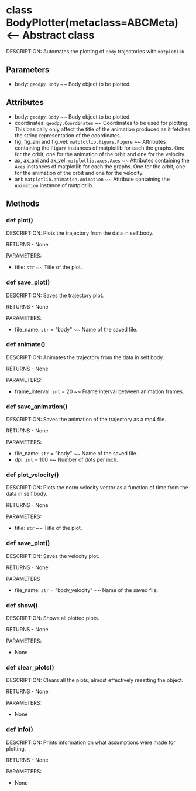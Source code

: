 # class BodyPlotter(metaclass=ABCMeta) <-- Abstract class
DESCRIPTION: Automates the plotting of `Body` trajectories with `matplotlib`.


## Parameters
- body: `geodpy.Body` ~~ Body object to be plotted.


## Attributes
- body: `geodpy.Body` ~~ Body object to be plotted.
- coordinates: `geodpy.Coordinates` ~~ Coordinates to be used for plotting. This basically only affect the title of the animation produced as it fetches the string representation of the coordinates.
- fig, fig\_ani and fig\_vel: `matplotlib.figure.Figure` ~~ Attributes containing the `Figure` instances of matplotlib for each the graphs. One for the orbit, one for the animation of the orbit and one for the velocity.
- ax, ax\_ani and ax\_vel: `matplotlib.axes.Axes` ~~ Attributes containing the `Axes` instances of matplotlib for each the graphs. One for the orbit, one for the animation of the orbit and one for the velocity.
- ani: `matplotlib.animation.Animation` ~~ Attribute containing the `Animation` instance of matplotlib.


## Methods


### def plot()
DESCRIPTION: Plots the trajectory from the data in self.body.

RETURNS - None

PARAMETERS:
 - title: `str` ~~ Title of the plot.


### def save\_plot()
DESCRIPTION: Saves the trajectory plot.

RETURNS - None

PARAMETERS:
- file\_name: `str` = "body" ~~ Name of the saved file.


### def animate()
DESCRIPTION: Animates the trajectory from the data in self.body.

RETURNS - None

PARAMETERS:
- frame\_interval: `int` = 20 ~~ Frame interval between animation frames.


### def save\_animation()
DESCRIPTION: Saves the animation of the trajectory as a mp4 file.

RETURNS - None

PARAMETERS:
- file\_name: `str` = "body" ~~ Name of the saved file.
- dpi: `int` = 100 ~~ Number of dots per inch. 


### def plot\_velocity()
DESCRIPTION: Plots the norm velocity vector as a function of time from the data in self.body.

RETURNS - None

PARAMETERS:
- title: `str` ~~ Title of the plot.


### def save\_plot()
DESCRIPTION: Saves the velocity plot.

RETURNS - None

PARAMETERS
- file\_name: `str` = "body\_velocity" ~~ Name of the saved file.


### def show()
DESCRIPTION: Shows all plotted plots.

RETURNS - None

PARAMETERS:
- None


### def clear\_plots()
DESCRIPTION: Clears all the plots, almost effectively resetting the object.

RETURNS - None

PARAMETERS:
- None


### def info()
DESCRIPTION: Prints information on what assumptions were made for plotting.

RETURNS - None

PARAMETERS:
- None

